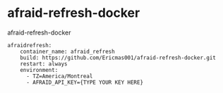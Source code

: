 # afraid-refresh-docker
afraid-refresh-docker

```
afraidrefresh:
    container_name: afraid_refresh
    build: https://github.com/Ericmas001/afraid-refresh-docker.git
    restart: always
    environment:
      - TZ=America/Montreal
      - AFRAID_API_KEY={TYPE YOUR KEY HERE}
```